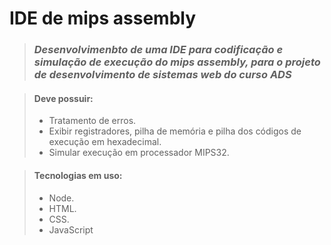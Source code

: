 # IDE de mips assembly

> ### *Desenvolvimenbto de uma IDE para codificação e simulação de execução do mips assembly, para o projeto de desenvolvimento de sistemas web do curso ADS*
>



> #### Deve possuir:
>
> - Tratamento de erros.
> - Exibir registradores, pilha de memória e pilha dos códigos de execução em hexadecimal.
> - Simular execução em processador MIPS32.



> #### Tecnologias em uso:
> 
> - Node.
> - HTML.
> - CSS.
> - JavaScript
